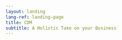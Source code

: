 ```yaml
---
layout: landing
lang-ref: landing-page
title: CDM
subtitle: A Holistic Take on your Business
---
```

<div id="bg"></div>